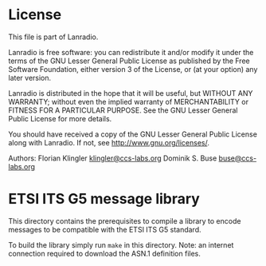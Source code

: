 # License

This file is part of Lanradio.

Lanradio is free software: you can redistribute it and/or modify
it under the terms of the GNU Lesser General Public License as published by
the Free Software Foundation, either version 3 of the License, or
(at your option) any later version.

Lanradio is distributed in the hope that it will be useful,
but WITHOUT ANY WARRANTY; without even the implied warranty of
MERCHANTABILITY or FITNESS FOR A PARTICULAR PURPOSE.  See the
GNU Lesser General Public License for more details.

You should have received a copy of the GNU Lesser General Public License
along with Lanradio.  If not, see <http://www.gnu.org/licenses/>.

Authors:
Florian Klingler <klingler@ccs-labs.org>
Dominik S. Buse <buse@ccs-labs.org>

# ETSI ITS G5 message library
This directory contains the prerequisites to compile a library to encode
messages to be compatible with the ETSI ITS G5 standard.

To build the library simply run `make` in this directory.
Note: an internet connection required to download the ASN.1 definition files.
